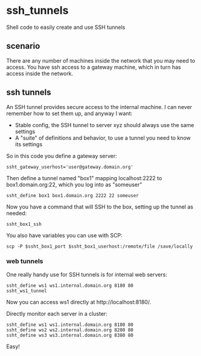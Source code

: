 # ssh_tunnels

Shell code to easily create and use SSH tunnels

## scenario

There are any number of machines inside the network that you may need to access.  You have ssh access to a gateway machine, which in turn has access inside the network.

## ssh tunnels

An SSH tunnel provides secure access to the internal machine.  I can never remember how to set them up, and anyway I want:

* Stable config, the SSH tunnel to server xyz should always use the same settings
* A "suite" of definitions and behavior, to use a tunnel you need to know its settings

So in this code you define a gateway server:

    ssht_gateway_userhost='user@gateway.domain.org'

Then define a tunnel named "box1" mapping localhost:2222 to box1.domain.org:22, which you log into as "someuser"

    ssht_define box1 box1.domain.org 2222 22 someuser

Now you have a command that will SSH to the box, setting up the tunnel as needed:

    ssht_box1_ssh
    
You also have variables you can use with SCP:

    scp -P $ssht_box1_port $ssht_box1_userhost:/remote/file /save/locally

### web tunnels

One really handy use for SSH tunnels is for internal web servers:

    ssht_define ws1 ws1.internal.domain.org 8180 80
    ssht_ws1_tunnel

Now you can access ws1 directly at http://localhost:8180/.

Directly monitor each server in a cluster:

    ssht_define ws1 ws1.internal.domain.org 8180 80
    ssht_define ws2 ws2.internal.domain.org 8280 80
    ssht_define ws3 ws3.internal.domain.org 8380 80

Easy!
